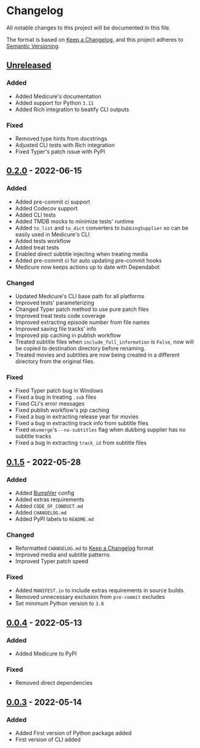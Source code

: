 # Changelog
All notable changes to this project will be documented in this file.

The format is based on
[Keep a Changelog](https://keepachangelog.com/en/1.0.0/), and this project
adheres to [Semantic Versioning](https://semver.org/spec/v2.0.0.html).


## [Unreleased]
### Added
- Added Medicure's documentation
- Added support for Python `3.11`
- Added Rich integration to beatify CLI outputs

### Fixed
- Removed type hints from docstrings
- Adjusted CLI tests with Rich integration
- Fixed Typer's patch issue with PyPI


## [0.2.0] - 2022-06-15
### Added
- Added pre-commit ci support
- Added Codecov support
- Added CLI tests
- Added TMDB mocks to minimize tests' runtime
- Added `to_list` and `to_dict` converters to `DubbingSupplier` so can be
  easily used in Medicure's CLI
- Added tests workflow
- Added treat tests
- Enabled direct subtitle injecting when treating media
- Added pre-commit ci for auto updating pre-commit hooks
- Medicure now keeps actions up to date with Dependabot

### Changed
- Updated Medicure's CLI base path for all platforms
- Improved tests' parameterizing
- Changed Typer patch method to use pure patch files
- Improved treat tests code coverage
- Improved extracting episode number from file names
- Improved saving file tracks' info
- Improved pip caching in publish workflow
- Treated subtitle files when `include_full_information` is `False`, now will
  be copied to destination directory before renaming.
- Treated movies and subtitles are now being created in a different directory
  from the original files.

### Fixed
- Fixed Typer patch bug in Windows
- Fixed a bug in treating `.sub` files
- Fixed CLI's error messages
- Fixed publish workflow's pip caching
- Fixed a bug in extracting release year for movies
- Fixed a bug in extracting track info from subtitle files
- Fixed `mkvmerge`'s `--no-subtitles` flag when dubbing supplier has no subtitle
  tracks
- Fixed a bug in extracting `track_id` from subtitle files


## [0.1.5] - 2022-05-28
### Added
- Added [BumpVer](https://github.com/mbarkhau/bumpver) config
- Added extras requirements
- Added `CODE_OF_CONDUCT.md`
- Added `CHANGELOG.md`
- Added PyPI labels to `README.md`

### Changed
- Reformatted `CHANGELOG.md` to
  [Keep a Changelog](https://keepachangelog.com/en/1.0.0/) format
- Improved media and subtitle patterns
- Improved Typer patch speed

### Fixed
- Added `MANIFEST.in` to include extras requirements in source builds
- Removed unnecessary exclusion from `pre-commit` excludes
- Set minimum Python version to `3.8`


## [0.0.4] - 2022-05-13
### Added
- Added Medicure to PyPI

### Fixed
- Removed direct dependencies


## [0.0.3] - 2022-05-14
### Added
- Added First version of Python package added
- First version of CLI added


[Unreleased]: https://github.com/alirezatheh/medicure/compare/v0.2.0...HEAD
[0.2.0]: https://github.com/alirezatheh/medicure/compare/v0.1.5...v0.2.0
[0.1.5]: https://github.com/alirezatheh/medicure/compare/v0.0.4...v0.1.5
[0.0.4]: https://github.com/alirezatheh/medicure/compare/v0.0.3...v0.0.4
[0.0.3]: https://github.com/alirezatheh/medicure/releases/tag/v0.0.3
